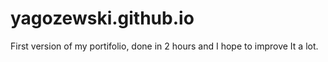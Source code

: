 # yagozewski.github.io

First version of my portifolio, done in 2 hours and I hope to improve It a lot.

